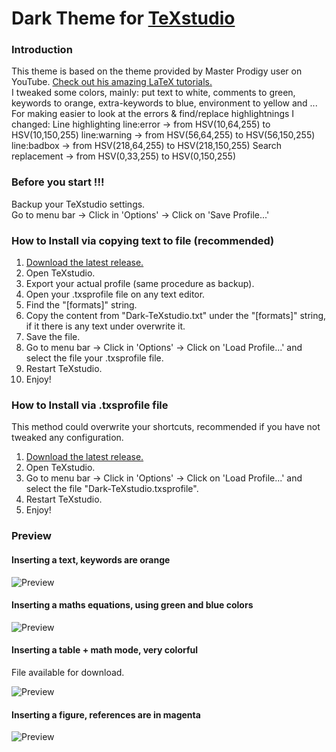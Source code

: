 # Dark Theme for [TeXstudio](https://texstudio.org/)

### Introduction
This theme is based on the theme provided by Master Prodigy user on YouTube. [Check out his amazing LaTeX tutorials.](https://www.youtube.com/watch?v=TWRP_94eock&list=PLknjcpwMhvSgauKyhScPiQGW9H4V0EKj5)<br/>
I tweaked some colors, mainly: put text to white, comments to green, keywords to orange, extra-keywords to blue, environment to yellow and ...
For making easier to look at the errors & find/replace highlightnings I changed:
Line highlighting
  line:error -> from HSV(10,64,255) to HSV(10,150,255)
  line:warning -> from HSV(56,64,255) to HSV(56,150,255)
  line:badbox -> from HSV(218,64,255) to HSV(218,150,255)
Search
  replacement -> from HSV(0,33,255) to HSV(0,150,255)


### Before you start !!! 
Backup your TeXstudio settings.  
Go to menu bar -> Click in 'Options'  -> Click on 'Save Profile...'

### How to Install via copying text to file (recommended)

1. [Download the latest release.](https://github.com/hasecilu/Dark-TeXstudio/archive/master.zip)
2. Open TeXstudio.
3. Export your actual profile (same procedure as backup).
4. Open your .txsprofile file on any text editor.
5. Find the "[formats]" string.
6. Copy the content from "Dark-TeXstudio.txt" under the "[formats]" string, if it there is any text under overwrite it.
7. Save the file.
8. Go to menu bar -> Click in 'Options'  -> Click on 'Load Profile...' and select the file your .txsprofile file.
9. Restart TeXstudio.
10. Enjoy!

### How to Install via .txsprofile file

This method could overwrite your shortcuts, recommended if you have not tweaked any configuration.

1. [Download the latest release.](https://github.com/hasecilu/Dark-TeXstudio/archive/master.zip)
2. Open TeXstudio.
3. Go to menu bar -> Click in 'Options'  -> Click on 'Load Profile...' and select the file "Dark-TeXstudio.txsprofile".
4. Restart TeXstudio.
5. Enjoy!

### Preview

#### Inserting a text, keywords are orange
![Preview](https://raw.github.com/hasecilu/Dark-TeXstudio/master/images/Text.png)
#### Inserting a maths equations, using green and blue colors
![Preview](https://raw.github.com/hasecilu/Dark-TeXstudio/master/images/Maths.png)
#### Inserting a table + math mode, very colorful
File available for download. 

![Preview](https://raw.github.com/hasecilu/Dark-TeXstudio/master/images/Table.png)
#### Inserting a figure, references are in magenta
![Preview](https://raw.github.com/hasecilu/Dark-TeXstudio/master/images/Figure.png)
